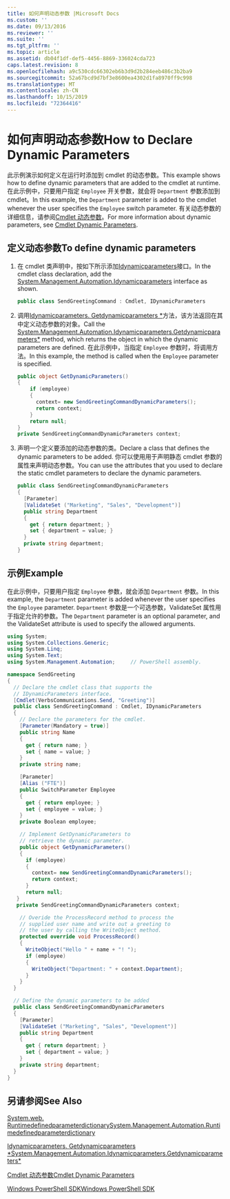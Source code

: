 ```yaml
---
title: 如何声明动态参数 |Microsoft Docs
ms.custom: ''
ms.date: 09/13/2016
ms.reviewer: ''
ms.suite: ''
ms.tgt_pltfrm: ''
ms.topic: article
ms.assetid: db04f1df-def5-4456-8869-336024cda723
caps.latest.revision: 8
ms.openlocfilehash: a9c530cdc66302eb6b3d9d2b284eeb486c3b2ba9
ms.sourcegitcommit: 52a67bcd9d7bf3e8600ea4302d1fa8970ff9c998
ms.translationtype: MT
ms.contentlocale: zh-CN
ms.lasthandoff: 10/15/2019
ms.locfileid: "72364416"
---
```

# <a name="how-to-declare-dynamic-parameters"></a><span data-ttu-id="39c0e-102">如何声明动态参数</span><span class="sxs-lookup"><span data-stu-id="39c0e-102">How to Declare Dynamic Parameters</span></span>

<span data-ttu-id="39c0e-103">此示例演示如何定义在运行时添加到 cmdlet 的动态参数。</span><span class="sxs-lookup"><span data-stu-id="39c0e-103">This example shows how to define dynamic parameters that are added to the cmdlet at runtime.</span></span> <span data-ttu-id="39c0e-104">在此示例中，只要用户指定 `Employee` 开关参数，就会将 `Department` 参数添加到 cmdlet。</span><span class="sxs-lookup"><span data-stu-id="39c0e-104">In this example, the `Department` parameter is added to the cmdlet whenever the user specifies the `Employee` switch parameter.</span></span> <span data-ttu-id="39c0e-105">有关动态参数的详细信息，请参阅[Cmdlet 动态参数](./cmdlet-dynamic-parameters.md)。</span><span class="sxs-lookup"><span data-stu-id="39c0e-105">For more information about dynamic parameters, see [Cmdlet Dynamic Parameters](./cmdlet-dynamic-parameters.md).</span></span>

## <a name="to-define-dynamic-parameters"></a><span data-ttu-id="39c0e-106">定义动态参数</span><span class="sxs-lookup"><span data-stu-id="39c0e-106">To define dynamic parameters</span></span>

1. <span data-ttu-id="39c0e-107">在 cmdlet 类声明中，按如下所示添加[Idynamicparameters](/dotnet/api/System.Management.Automation.IDynamicParameters)接口。</span><span class="sxs-lookup"><span data-stu-id="39c0e-107">In the cmdlet class declaration, add the [System.Management.Automation.Idynamicparameters](/dotnet/api/System.Management.Automation.IDynamicParameters) interface as shown.</span></span>

   ```csharp
   public class SendGreetingCommand : Cmdlet, IDynamicParameters
   ```

2. <span data-ttu-id="39c0e-108">调用[Idynamicparameters. Getdynamicparameters \*](/dotnet/api/System.Management.Automation.IDynamicParameters.GetDynamicParameters)方法，该方法返回在其中定义动态参数的对象。</span><span class="sxs-lookup"><span data-stu-id="39c0e-108">Call the [System.Management.Automation.Idynamicparameters.Getdynamicparameters\*](/dotnet/api/System.Management.Automation.IDynamicParameters.GetDynamicParameters) method, which returns the object in which the dynamic parameters are defined.</span></span> <span data-ttu-id="39c0e-109">在此示例中，当指定 `Employee` 参数时，将调用方法。</span><span class="sxs-lookup"><span data-stu-id="39c0e-109">In this example, the method is called when the `Employee` parameter is specified.</span></span>

   ```csharp
   public object GetDynamicParameters()
   {
       if (employee)
       {
         context= new SendGreetingCommandDynamicParameters();
         return context;
       }
       return null;
   }
   private SendGreetingCommandDynamicParameters context;
   ```

3. <span data-ttu-id="39c0e-110">声明一个定义要添加的动态参数的类。</span><span class="sxs-lookup"><span data-stu-id="39c0e-110">Declare a class that defines the dynamic parameters to be added.</span></span> <span data-ttu-id="39c0e-111">你可以使用用于声明静态 cmdlet 参数的属性来声明动态参数。</span><span class="sxs-lookup"><span data-stu-id="39c0e-111">You can use the attributes that you used to declare the static cmdlet parameters to declare the dynamic parameters.</span></span>

   ```csharp
   public class SendGreetingCommandDynamicParameters
   {
     [Parameter]
     [ValidateSet ("Marketing", "Sales", "Development")]
     public string Department
     {
       get { return department; }
       set { department = value; }
     }
     private string department;
   }
   ```

## <a name="example"></a><span data-ttu-id="39c0e-112">示例</span><span class="sxs-lookup"><span data-stu-id="39c0e-112">Example</span></span>

<span data-ttu-id="39c0e-113">在此示例中，只要用户指定 `Employee` 参数，就会添加 `Department` 参数。</span><span class="sxs-lookup"><span data-stu-id="39c0e-113">In this example, the `Department` parameter is added whenever the user specifies the `Employee` parameter.</span></span> <span data-ttu-id="39c0e-114">`Department` 参数是一个可选参数，ValidateSet 属性用于指定允许的参数。</span><span class="sxs-lookup"><span data-stu-id="39c0e-114">The `Department` parameter is an optional parameter, and the ValidateSet attribute is used to specify the allowed arguments.</span></span>

```csharp
using System;
using System.Collections.Generic;
using System.Linq;
using System.Text;
using System.Management.Automation;     // PowerShell assembly.

namespace SendGreeting
{
  // Declare the cmdlet class that supports the
  // IDynamicParameters interface.
  [Cmdlet(VerbsCommunications.Send, "Greeting")]
  public class SendGreetingCommand : Cmdlet, IDynamicParameters
  {
    // Declare the parameters for the cmdlet.
    [Parameter(Mandatory = true)]
    public string Name
    {
      get { return name; }
      set { name = value; }
    }
    private string name;

    [Parameter]
    [Alias ("FTE")]
    public SwitchParameter Employee
    {
      get { return employee; }
      set { employee = value; }
    }
    private Boolean employee;

    // Implement GetDynamicParameters to
    // retrieve the dynamic parameter.
    public object GetDynamicParameters()
    {
      if (employee)
      {
        context= new SendGreetingCommandDynamicParameters();
        return context;
      }
      return null;
   }
   private SendGreetingCommandDynamicParameters context;

    // Overide the ProcessRecord method to process the
    // supplied user name and write out a greeting to
    // the user by calling the WriteObject method.
    protected override void ProcessRecord()
    {
      WriteObject("Hello " + name + "! ");
      if (employee)
      {
        WriteObject("Department: " + context.Department);
      }
    }
  }

  // Define the dynamic parameters to be added
  public class SendGreetingCommandDynamicParameters
  {
    [Parameter]
    [ValidateSet ("Marketing", "Sales", "Development")]
    public string Department
    {
      get { return department; }
      set { department = value; }
    }
    private string department;
  }
}
```

## <a name="see-also"></a><span data-ttu-id="39c0e-115">另请参阅</span><span class="sxs-lookup"><span data-stu-id="39c0e-115">See Also</span></span>

[<span data-ttu-id="39c0e-116">System.web. Runtimedefinedparameterdictionary</span><span class="sxs-lookup"><span data-stu-id="39c0e-116">System.Management.Automation.Runtimedefinedparameterdictionary</span></span>](/dotnet/api/System.Management.Automation.RuntimeDefinedParameterDictionary)

[<span data-ttu-id="39c0e-117">Idynamicparameters. Getdynamicparameters \*</span><span class="sxs-lookup"><span data-stu-id="39c0e-117">System.Management.Automation.Idynamicparameters.Getdynamicparameters\*</span></span>](/dotnet/api/System.Management.Automation.IDynamicParameters.GetDynamicParameters)

[<span data-ttu-id="39c0e-118">Cmdlet 动态参数</span><span class="sxs-lookup"><span data-stu-id="39c0e-118">Cmdlet Dynamic Parameters</span></span>](./cmdlet-dynamic-parameters.md)

[<span data-ttu-id="39c0e-119">Windows PowerShell SDK</span><span class="sxs-lookup"><span data-stu-id="39c0e-119">Windows PowerShell SDK</span></span>](../windows-powershell-reference.md)
